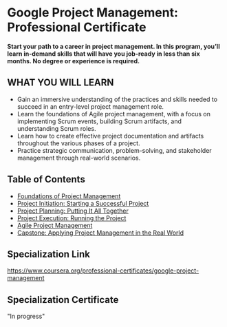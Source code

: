 
# Google Project Management: Professional Certificate
**Start your path to a career in project management. In this program, you’ll learn in-demand skills that will have you job-ready in less than six months. No degree or experience is required.**

## WHAT YOU WILL LEARN
- Gain an immersive understanding of the practices and skills needed to succeed in an entry-level project management role.
- Learn the foundations of Agile project management, with a focus on implementing Scrum events, building Scrum artifacts, and understanding Scrum roles.
- Learn how to create effective project documentation and artifacts throughout the various phases of a project.
- Practice strategic communication, problem-solving, and stakeholder management through real-world scenarios.
## Table of Contents
- [Foundations of Project Management](https://www.coursera.org/learn/project-management-foundations?specialization=google-project-management)
- [Project Initiation: Starting a Successful Project](https://www.coursera.org/learn/project-initiation-google?specialization=google-project-management)
- [Project Planning: Putting It All Together](https://www.coursera.org/learn/project-planning-google?specialization=google-project-management)
- [Project Execution: Running the Project](https://www.coursera.org/learn/project-execution-google?specialization=google-project-management)
- [Agile Project Management](https://www.coursera.org/learn/agile-project-management?specialization=google-project-management)
- [Capstone: Applying Project Management in the Real World](https://www.coursera.org/learn/applying-project-management?specialization=google-project-management)

## Specialization Link
https://www.coursera.org/professional-certificates/google-project-management
## Specialization Certificate
"In progress"
